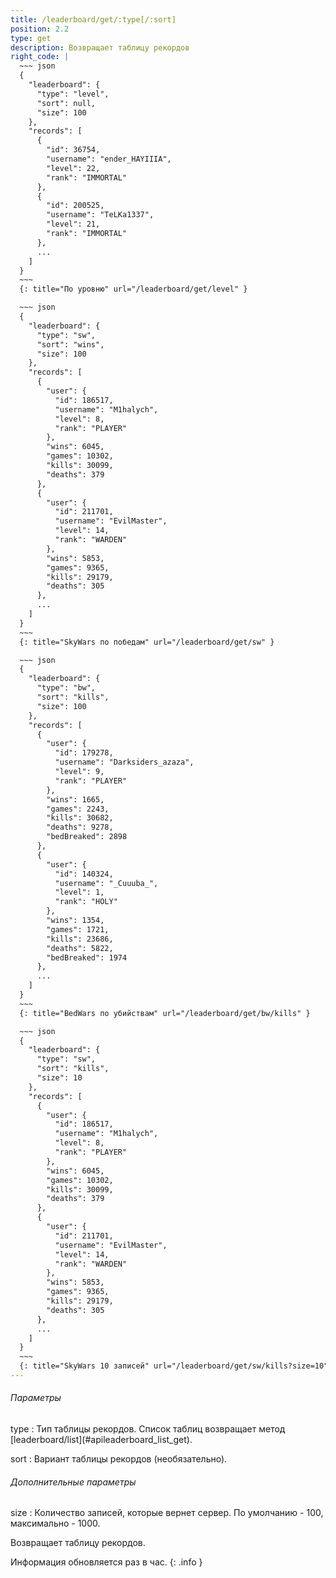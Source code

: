 ```yaml
---
title: /leaderboard/get/:type[/:sort]
position: 2.2
type: get
description: Возвращает таблицу рекордов
right_code: |
  ~~~ json
  {
    "leaderboard": {
      "type": "level",
      "sort": null,
      "size": 100
    },
    "records": [
      {
        "id": 36754,
        "username": "ender_HAYIIIA",
        "level": 22,
        "rank": "IMMORTAL"
      },
      {
        "id": 200525,
        "username": "TeLKa1337",
        "level": 21,
        "rank": "IMMORTAL"
      },
      ...
    ]
  }
  ~~~
  {: title="По уровню" url="/leaderboard/get/level" }

  ~~~ json
  {
    "leaderboard": {
      "type": "sw",
      "sort": "wins",
      "size": 100
    },
    "records": [
      {
        "user": {
          "id": 186517,
          "username": "M1halych",
          "level": 8,
          "rank": "PLAYER"
        },
        "wins": 6045,
        "games": 10302,
        "kills": 30099,
        "deaths": 379
      },
      {
        "user": {
          "id": 211701,
          "username": "EvilMaster",
          "level": 14,
          "rank": "WARDEN"
        },
        "wins": 5853,
        "games": 9365,
        "kills": 29179,
        "deaths": 305
      },
      ...
    ]
  }
  ~~~
  {: title="SkyWars по победам" url="/leaderboard/get/sw" }

  ~~~ json
  {
    "leaderboard": {
      "type": "bw",
      "sort": "kills",
      "size": 100
    },
    "records": [
      {
        "user": {
          "id": 179278,
          "username": "Darksiders_azaza",
          "level": 9,
          "rank": "PLAYER"
        },
        "wins": 1665,
        "games": 2243,
        "kills": 30682,
        "deaths": 9278,
        "bedBreaked": 2898
      },
      {
        "user": {
          "id": 140324,
          "username": "_Cuuuba_",
          "level": 1,
          "rank": "HOLY"
        },
        "wins": 1354,
        "games": 1721,
        "kills": 23686,
        "deaths": 5822,
        "bedBreaked": 1974
      },
      ...
    ]
  }
  ~~~
  {: title="BedWars по убийствам" url="/leaderboard/get/bw/kills" }

  ~~~ json
  {
    "leaderboard": {
      "type": "sw",
      "sort": "kills",
      "size": 10
    },
    "records": [
      {
        "user": {
          "id": 186517,
          "username": "M1halych",
          "level": 8,
          "rank": "PLAYER"
        },
        "wins": 6045,
        "games": 10302,
        "kills": 30099,
        "deaths": 379
      },
      {
        "user": {
          "id": 211701,
          "username": "EvilMaster",
          "level": 14,
          "rank": "WARDEN"
        },
        "wins": 5853,
        "games": 9365,
        "kills": 29179,
        "deaths": 305
      },
      ...
    ]
  }
  ~~~
  {: title="SkyWars 10 записей" url="/leaderboard/get/sw/kills?size=10" }
---
```


<h6>Параметры</h6>
type
: Тип таблицы рекордов. Список таблиц возвращает метод [leaderboard/list](#apileaderboard_list_get).

sort
: Вариант таблицы рекордов (необязательно). 

<h6>Дополнительные параметры</h6>
size
: Количество записей, которые вернет сервер. По умолчанию - 100, максимально - 1000.

Возвращает таблицу рекордов.

Информация обновляется раз в час.
{: .info }
